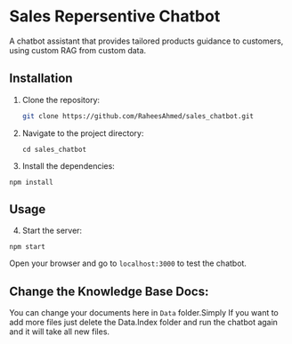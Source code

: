 # Sales Repersentive Chatbot

A chatbot assistant that provides tailored products guidance to customers, using custom RAG from custom data.

## Installation

1. Clone the repository:

   ```bash
   git clone https://github.com/RaheesAhmed/sales_chatbot.git
   ```

2. Navigate to the project directory:

   ```
   cd sales_chatbot
   ```

3. Install the dependencies:

```
npm install
```

## Usage

4. Start the server:

```
npm start
```

Open your browser and go to `localhost:3000` to test the chatbot.

## Change the Knowledge Base Docs:

You can change your documents here in `Data` folder.Simply
If you want to add more files just delete the Data.Index folder and run the chatbot again and it will take all new files.
